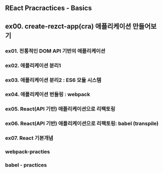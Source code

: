## REact Pracractices - Basics

## ex00. create-rezct-app(cra) 애플리케이션 만들어보기
### ex01. 전통적인 DOM API 기반의 애플리케이션
### ex02. 애플리케이션 분리1
### ex03. 애플리케이션 분리2 : ES6 모듈 시스템
### ex04. 애플리케이션 번들링 : webpack
### ex05. React(API 기반) 애플리케이션으로 리팩토링
### ex06. React(API 기반) 애플리케이션으로 리팩토링: babel (transpile)
### ex07. React 기본개념


### webpack-practies
### babel - practices